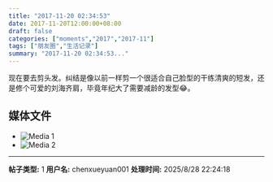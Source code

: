 ```yaml
---
title: "2017-11-20 02:34:53"
date: 2017-11-20T12:00:00+08:00
draft: false
categories: ["moments","2017","2017-11"]
tags: ["朋友圈","生活记录"]
summary: "2017-11-20 02:34:53..."
---
```


现在要去剪头发。纠结是像以前一样剪一个很适合自己脸型的干练清爽的短发，还是修个可爱的刘海齐肩，毕竟年纪大了需要减龄的发型😂。

## 媒体文件

- ![Media 1](/Moments/photos/2017-11-20/201711200234530.jpg)
- ![Media 2](/Moments/photos/2017-11-20/201711200234531.jpg)

---

**帖子类型:** 1
**用户名:** chenxueyuan001
**处理时间:** 2025/8/28 22:24:18